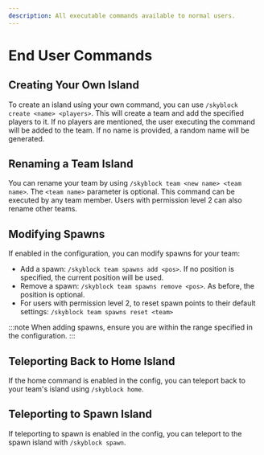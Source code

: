 ```yaml
---
description: All executable commands available to normal users.
---
```


# End User Commands
## Creating Your Own Island
To create an island using your own command, you can use `/skyblock create <name> <players>`.
This will create a team and add the specified players to it. If no players are mentioned, the user executing the command will be added to the team. If no name is provided, a random name will be generated.

## Renaming a Team Island
You can rename your team by using `/skyblock team <new name> <team name>`. The `<team name>` parameter is optional. This command can be executed by any team member. Users with permission level 2 can also rename other teams.

## Modifying Spawns
If enabled in the configuration, you can modify spawns for your team:
- Add a spawn: `/skyblock team spawns add <pos>`. If no position is specified, the current position will be used.
- Remove a spawn: `/skyblock team spawns remove <pos>`. As before, the position is optional.
- For users with permission level 2, to reset spawn points to their default settings: `/skyblock team spawns reset <team>`

:::note
When adding spawns, ensure you are within the range specified in the configuration.
:::

## Teleporting Back to Home Island
If the home command is enabled in the config, you can teleport back to your team's island using `/skyblock home`.

## Teleporting to Spawn Island
If teleporting to spawn is enabled in the config, you can teleport to the spawn island with `/skyblock spawn`.
